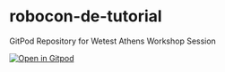 # robocon-de-tutorial
GitPod Repository for Wetest Athens Workshop Session


[![Open in Gitpod](https://gitpod.io/button/open-in-gitpod.svg)](https://gitpod.io/#https://github.com/imbus/wetest-athens-workshop)
